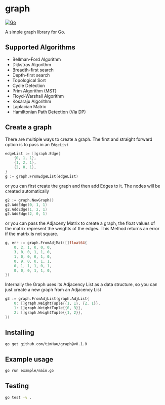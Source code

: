 # graph

[![Go](https://github.com/timHau/graph/actions/workflows/go.yml/badge.svg)](https://github.com/timHau/graph/actions/workflows/go.yml)

A simple graph library for Go.

## Supported Algorithms

- Bellman-Ford Algorithm
- Dijkstras Algorithm
- Breadth-first search
- Depth-first search
- Topological Sort
- Cycle Detection
- Prim Algorithm (MST)
- Floyd-Warshall Algorithm
- Kosaraju Algorithm
- Laplacian Matrix 
- Hamiltonian Path Detection (Via DP)

## Create a graph

There are multiple ways to create a graph. The first and straight forward option is to pass in an `EdgeList`

```go 
edgeList := []graph.Edge{
	{0, 1, 1},
	{1, 2, 1},
	{2, 0, 1},
}
g := graph.FromEdgeList(edgeList)
```

or you can first create the graph and then add Edges to it. The nodes will be created automatically

```go
g2 := graph.NewGraph()
g2.AddEdge(0, 1, 1)
g2.AddEdge(1, 2, 1)
g2.AddEdge(2, 0, 1)
```

or you can pass the Adjaceny Matrix to create a graph, the float values of the matrix represent the weights of the edges. This Method returns an error if the matrix is not square.

```go
g, err := graph.FromAdjMat([]float64{
    0, 2, 1, 0, 0, 0,
    3, 0, 0, 1, 1, 0,
    1, 0, 0, 0, 1, 0,
    0, 9, 0, 0, 1, 1,
    0, 1, 1, 1, 0, 1,
    0, 0, 0, 1, 1, 0,
})
```

Internally the Graph uses its Adjacency List as a data structure, so you can just create a new graph from an Adjacency List

```go
g3 := graph.FromAdjList(graph.AdjList{
    0: []graph.WeightTuple{{1, 1}, {2, 1}},
    1: []graph.WeightTuple{{0, 3}},
    2: []graph.WeightTuple{{1, 2}},
})
```

## Installing 
```sh
go get github.com/timHau/graph@v0.1.0
```

## Example usage
```sh
go run example/main.go
```

## Testing 
```sh
go test -v .
```
